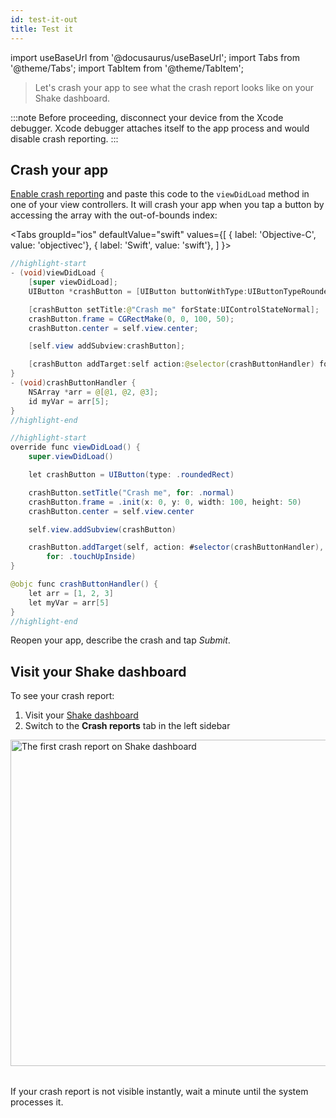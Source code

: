 ```yaml
---
id: test-it-out
title: Test it
---
```

import useBaseUrl from '@docusaurus/useBaseUrl';
import Tabs from '@theme/Tabs'; 
import TabItem from '@theme/TabItem';

>Let's crash your app to see what the crash report looks like on your Shake dashboard.

:::note
Before proceeding, disconnect your device from the Xcode debugger.
Xcode debugger attaches itself to the app process and would disable crash reporting.
:::

## Crash your app

[Enable crash reporting](/ios/crash-reports/enable.md) and paste this code to the `viewDidLoad` method in one of your view controllers.
It will crash your app when you tap a button by accessing the array with the out-of-bounds index:

<Tabs
  groupId="ios"
  defaultValue="swift"
  values={[
    { label: 'Objective-C', value: 'objectivec'},
    { label: 'Swift', value: 'swift'},
  ]
}>

<TabItem value="objectivec">

```java title="MainActivity.m"
//highlight-start 
- (void)viewDidLoad { 
    [super viewDidLoad];
    UIButton *crashButton = [UIButton buttonWithType:UIButtonTypeRoundedRect];

    [crashButton setTitle:@"Crash me" forState:UIControlStateNormal];
    crashButton.frame = CGRectMake(0, 0, 100, 50);
    crashButton.center = self.view.center;

    [self.view addSubview:crashButton];

    [crashButton addTarget:self action:@selector(crashButtonHandler) forControlEvents:UIControlEventTouchUpInside];
}
- (void)crashButtonHandler { 
    NSArray *arr = @[@1, @2, @3]; 
    id myVar = arr[5]; 
} 
//highlight-end
```

</TabItem><TabItem value="swift">

```java title="MainActivity.swift"
//highlight-start
override func viewDidLoad() {
    super.viewDidLoad()

    let crashButton = UIButton(type: .roundedRect)

    crashButton.setTitle("Crash me", for: .normal)
    crashButton.frame = .init(x: 0, y: 0, width: 100, height: 50)
    crashButton.center = self.view.center

    self.view.addSubview(crashButton)

    crashButton.addTarget(self, action: #selector(crashButtonHandler), 
        for: .touchUpInside)
}

@objc func crashButtonHandler() {
    let arr = [1, 2, 3]
    let myVar = arr[5]
}
//highlight-end
```

</TabItem></Tabs>

Reopen your app, describe the crash and tap *Submit*.

## Visit your Shake dashboard

To see your crash report:
1. Visit your [Shake dashboard](https://app.shakebugs.com)
1. Switch to the **Crash reports** tab in the left sidebar

<table class="media-container mt-40 mb-30">
<img
  alt="The first crash report on Shake dashboard"
  width="522"
  src={useBaseUrl('screens/first-crash-report-on-dashboard@2x.png')}
/>
</table>

If your crash report is not visible instantly, wait a minute until the system processes it.

